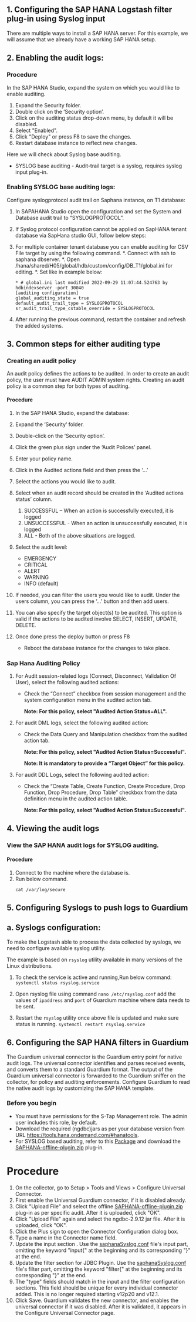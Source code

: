 ## 1. Configuring the SAP HANA Logstash filter plug-in using Syslog input

There are multiple ways to install a SAP HANA server. For this example, we will assume that we already have a working
SAP HANA setup.

## 2. Enabling the audit logs:
### Procedure
In the SAP HANA Studio, expand the system on which you would like to enable auditing.
1. Expand the Security folder.
2. Double click on the ‘Security option’.
3. Click on the auditing status drop-down menu, by default it will be disabled.
4. Select "Enabled".
5. Click "Deploy" or press F8 to save the changes.
6. Restart database instance to reflect new changes.


Here we will check about Syslog base auditing.
* SYSLOG base auditing - Audit-trail target is a syslog, requires syslog input plug-in.

### Enabling SYSLOG base auditing logs:
Configure syslogprotocol audit trail on Saphana instance, on T1 database:
1. In SAPAHANA Studio open the configuration and set the System and Database audit trail to “SYSLOGPROTOCOL”.
2. If Syslog protocol configuration cannot be applied on SapHANA tenant database via SapHana studio GUI, follow below steps:
3. For multiple container tenant database you can enable auditing for CSV File target by using the following command.
   *. Connect with ssh to saphana dbserver.
   *. Open /hana/shared/H05/global/hdb/custom/config/DB_T1/global.ini for editing.
   *. Set like in example below:
     ```
   * # global.ini last modified 2022-09-29 11:07:44.524763 by hdbindexserver -port 30040
   [auditing configuration]
   global_auditing_state = true
   default_audit_trail_type = SYSLOGPROTOCOL
   sr_audit_trail_type_cstable_override = SYSLOGPROTOCOL
   
     ```

2. After running the previous command, restart the container and refresh the added systems.

## 3. Common steps for either auditing type

### Creating an audit policy

An audit policy defines the actions to be audited. In order to create an audit policy, the user must have
AUDIT ADMIN system rights. Creating an audit policy is a common step for both types of auditing.


#### Procedure

1. In the SAP HANA Studio, expand the database:
2. Expand the ‘Security’ folder.
3. Double-click on the ‘Security option’.
4. Click the green plus sign under the ‘Audit Polices’ panel.
5. Enter your policy name.
6. Click in the Audited actions field and then press the ‘…’
7. Select the actions you would like to audit.
8. Select when an audit record should be created in the ‘Audited actions status’ column.
    1. SUCCESSFUL – When an action is successfully executed, it is logged
    2. UNSUCCESSFUL	- When an action is unsuccessfully executed, it is logged
    3. ALL	 - Both of the above situations are logged.
9. Select the audit level:
    * EMERGENCY
    * CRITICAL
    * ALERT
    * WARNING
    * INFO (default)

10. If needed, you can filter the users you would like to audit. Under the users column, you can press the ‘…’ button
    and then add users.

11. You can also specify the target object(s) to be audited. This option is valid if the actions to be audited
    involve SELECT, INSERT, UPDATE, DELETE.

12. Once done press the deploy button or press F8
    * Reboot the database instance for the changes to take place.

### Sap Hana Auditing Policy

1. For Audit session-related logs (Connect, Disconnect, Validation Of User), select the following audited actions:
    - Check the “Connect” checkbox from session management and the  system configuration menu in the audited action tab.

      **Note: For this policy, select "Audited Action Status=ALL".**

2. For audit DML logs, select the following audited action:
    - Check the Data Query and Manipulation checkbox from the audited action tab.

      **Note: For this policy, select "Audited Action  Status=Successful".**

      **Note: It is mandatory to provide a “Target Object” for this policy.**

3. For audit DDL Logs, select the following audited action:
    - Check the  “Create Table, Create Function, Create Procedure, Drop Function, Drop Procedure, Drop Table” checkbox
      from the data definition menu in the audited action table.

      **Note: For this policy, select "Audited Action Status=Successful".**

## 4.  Viewing the audit logs

### View the SAP HANA audit logs for SYSLOG auditing.

#### Procedure

1. Connect to the machine where the database is.
2. Run below command.
   ```
   cat /var/log/secure
   
   ```
## 5. Configuring Syslogs to push logs to Guardium
## a. Syslogs configuration:
To make the Logstash able to process the data collected by syslogs, we need to configure available syslog utility.

The example is based on `rsyslog` utility available in many versions of the Linux distributions.

1. To check the service is active and running,Run below command:
   `systemctl status rsyslog.service`

2. Open rsyslog file using command `nano /etc/rsyslog.conf` add the values of `ipaddress` and `port` of Guardium machine where data needs to be sent.

3. Restart the `rsyslog` utility once above file is updated and make sure status is running.
   `systemctl restart rsyslog.service`

## 6. Configuring the SAP HANA filters in Guardium

The Guardium universal connector is the Guardium entry point for native audit logs. The universal connector
identifies and parses received events, and converts them to a standard Guardium format. The output of the
Guardium universal connector is forwarded to the Guardium sniffer on the collector, for policy and auditing
enforcements. Configure Guardium to read the native audit logs by customizing the SAP HANA template.

### Before you begin

* You must have permissions for the S-Tap Management role. The admin user includes this role, by default.
* Download the required (ngdbc)jars as per your database version from URL https://tools.hana.ondemand.com/#hanatools.
* For SYSLOG based auditing, refer to this [Package](./SaphanaOverSyslogPackage) and download the [SAPHANA-offline-plugin.zip](SaphanaOverJdbcPackage/SAPHANA-offline-plugin.zip) plug-in.


# Procedure
1. On the collector, go to Setup > Tools and Views > Configure Universal Connector.
2. First enable the Universal Guardium connector, if it is disabled already.
3. Click "Upload File" and select the offline [SAPHANA-offline-plugin.zip](SaphanaOverJdbcPackage/SAPHANA-offline-plugin.zip) plug-in as per specific audit. After it is uploaded, click "OK".
4. Click "Upload File" again and select the ngdbc-2.9.12 jar file. After it is uploaded, click "OK".
5. Click the Plus sign to open the Connector Configuration dialog box.
6. Type a name in the Connector name field.
7. Update the input section . Use the [saphanaSyslog.conf](SaphanaOverSyslogPackage/saphanaSyslog.conf) file's input part, omitting the keyword "input{" at the beginning and its corresponding "}" at the end.
8. Update the filter section for JDBC Plugin. Use the [saphanaSyslog.conf](SaphanaOverSyslogPackage/saphanaSyslog.conf) file's filter part, omitting the keyword "filter{" at the beginning and its corresponding "}" at the end.
7. The "type" fields should match in the input and the filter configuration sections. This field should be unique for every individual connector added. This is no longer required starting v12p20 and v12.1.
8. Click Save. Guardium validates the new connector, and enables the universal connector if it was disabled.
   After it is validated, it appears in the Configure Universal Connector page.